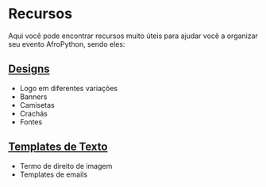 # Recursos

Aqui você pode encontrar recursos muito úteis para ajudar você a organizar seu evento AfroPython, sendo eles:

## [Designs](Designs/README.md)

- Logo em diferentes variações
- Banners
- Camisetas
- Crachás
- Fontes

## [Templates de Texto](Textos/README.md)

- Termo de direito de imagem
- Templates de emails